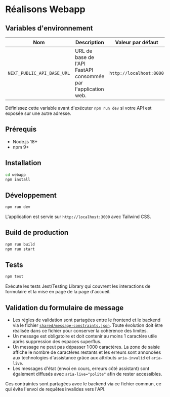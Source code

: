 # Réalisons Webapp

## Variables d'environnement

| Nom | Description | Valeur par défaut |
| --- | ----------- | ----------------- |
| `NEXT_PUBLIC_API_BASE_URL` | URL de base de l'API FastAPI consommée par l'application web. | `http://localhost:8000` |

Définissez cette variable avant d'exécuter `npm run dev` si votre API est exposée sur une autre adresse.

## Prérequis
- Node.js 18+
- npm 9+

## Installation
```bash
cd webapp
npm install
```

## Développement
```bash
npm run dev
```
L'application est servie sur `http://localhost:3000` avec Tailwind CSS.

## Build de production
```bash
npm run build
npm run start
```

## Tests
```bash
npm test
```
Exécute les tests Jest/Testing Library qui couvrent les interactions de formulaire et la mise en page de la page d'accueil.

## Validation du formulaire de message
- Les règles de validation sont partagées entre le frontend et le backend via le fichier [`shared/message-constraints.json`](../shared/message-constraints.json). Toute évolution doit être réalisée dans ce fichier pour conserver la cohérence des limites.
- Un message est obligatoire et doit contenir au moins 1 caractère utile après suppression des espaces superflus.
- Un message ne peut pas dépasser 1 000 caractères. La zone de saisie affiche le nombre de caractères restants et les erreurs sont annoncées aux technologies d'assistance grâce aux attributs `aria-invalid` et `aria-live`.
- Les messages d'état (envoi en cours, erreurs côté assistant) sont également diffusés avec `aria-live="polite"` afin de rester accessibles.

Ces contraintes sont partagées avec le backend via ce fichier commun, ce qui évite l'envoi de requêtes invalides vers l'API.
